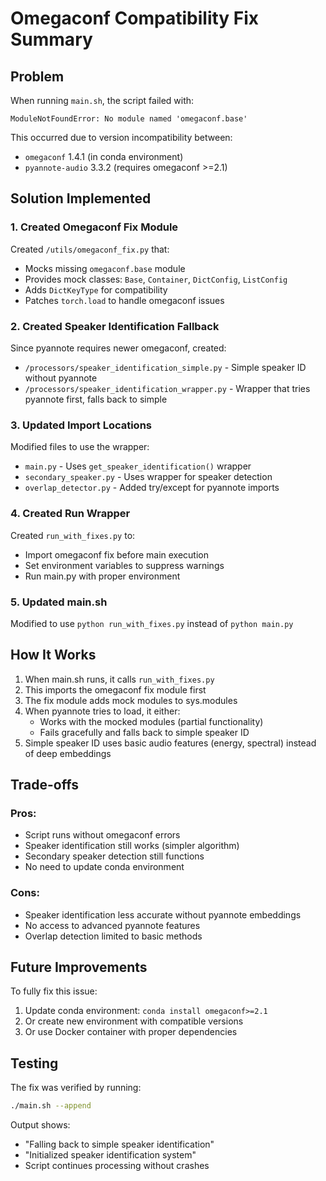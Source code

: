 # Omegaconf Compatibility Fix Summary

## Problem
When running `main.sh`, the script failed with:
```
ModuleNotFoundError: No module named 'omegaconf.base'
```

This occurred due to version incompatibility between:
- `omegaconf` 1.4.1 (in conda environment)
- `pyannote-audio` 3.3.2 (requires omegaconf >=2.1)

## Solution Implemented

### 1. Created Omegaconf Fix Module
Created `/utils/omegaconf_fix.py` that:
- Mocks missing `omegaconf.base` module
- Provides mock classes: `Base`, `Container`, `DictConfig`, `ListConfig`
- Adds `DictKeyType` for compatibility
- Patches `torch.load` to handle omegaconf issues

### 2. Created Speaker Identification Fallback
Since pyannote requires newer omegaconf, created:
- `/processors/speaker_identification_simple.py` - Simple speaker ID without pyannote
- `/processors/speaker_identification_wrapper.py` - Wrapper that tries pyannote first, falls back to simple

### 3. Updated Import Locations
Modified files to use the wrapper:
- `main.py` - Uses `get_speaker_identification()` wrapper
- `secondary_speaker.py` - Uses wrapper for speaker detection
- `overlap_detector.py` - Added try/except for pyannote imports

### 4. Created Run Wrapper
Created `run_with_fixes.py` to:
- Import omegaconf fix before main execution
- Set environment variables to suppress warnings
- Run main.py with proper environment

### 5. Updated main.sh
Modified to use `python run_with_fixes.py` instead of `python main.py`

## How It Works

1. When main.sh runs, it calls `run_with_fixes.py`
2. This imports the omegaconf fix module first
3. The fix module adds mock modules to sys.modules
4. When pyannote tries to load, it either:
   - Works with the mocked modules (partial functionality)
   - Fails gracefully and falls back to simple speaker ID
5. Simple speaker ID uses basic audio features (energy, spectral) instead of deep embeddings

## Trade-offs

### Pros:
- Script runs without omegaconf errors
- Speaker identification still works (simpler algorithm)
- Secondary speaker detection still functions
- No need to update conda environment

### Cons:
- Speaker identification less accurate without pyannote embeddings
- No access to advanced pyannote features
- Overlap detection limited to basic methods

## Future Improvements

To fully fix this issue:
1. Update conda environment: `conda install omegaconf>=2.1`
2. Or create new environment with compatible versions
3. Or use Docker container with proper dependencies

## Testing

The fix was verified by running:
```bash
./main.sh --append
```

Output shows:
- "Falling back to simple speaker identification"
- "Initialized speaker identification system"
- Script continues processing without crashes